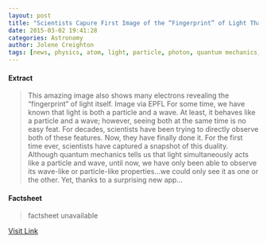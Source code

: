 ```yaml
---
layout: post
title: "Scientists Capure First Image of the “Fingerprint” of Light That Shows it as Both a Particle and Wave"
date: 2015-03-02 19:41:28
categories: Astronomy
author: Jolene Creighton
tags: [news, physics, atom, light, particle, photon, quantum mechanics, science, wave]
---
```



#### Extract
>This amazing image also shows many electrons revealing the &#8220;fingerprint&#8221; of light itself. Image via EPFL For some time, we have known that light is both a particle and a wave. At least, it behaves like a particle and a wave; however, seeing both at the same time is no easy feat. For decades, scientists have been trying to directly observe both of these features. Now, they have finally done it. For the first time ever, scientists have captured a snapshot of this duality. Although quantum mechanics tells us that light simultaneously acts like a particle and wave, until now, we have only been able to observe its wave-like or particle-like properties&#8230;we could only see it as one or the other. Yet, thanks to a surprising new app...

#### Factsheet
>factsheet unavailable

[Visit Link](http://www.fromquarkstoquasars.com/scientists-capure-first-image-of-the-fingerprint-of-light-that-shows-it-as-both-a-particle-and-wave/)


